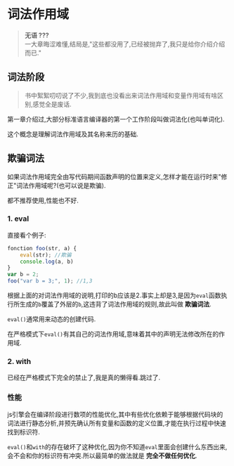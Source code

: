 # 词法作用域
>**无语  ???**  
一大章晦涩难懂,结局是,"这些都没用了,已经被抛弃了,我只是给你介绍介绍而已."  


## 词法阶段
>书中絮絮叨叨说了不少,我到底也没看出来词法作用域和变量作用域有啥区别,感觉全是废话.

第一章介绍过,大部分标准语言编译器的第一个工作阶段叫做词法化(也叫单词化).  

这个概念是理解词法作用域及其名称来历的基础.

## 欺骗词法

如果词法作用域完全由写代码期间函数声明的位置来定义,怎样才能在运行时来"修正"词法作用域呢?(也可以说是欺骗).

都不推荐使用,性能也不好.

### 1. eval

直接看个例子:
```js
fonction foo(str, a) {
    eval(str); //欺骗
    console.log(a, b)
}
var b = 2;
foo("var b = 3;", 1); //1,3
```
根据上面的对词法作用域的说明,打印的b应该是2.事实上却是3,是因为`eval`函数执行所生成的`b`覆盖了外层的`b`,这违背了词法作用域的规则,故此叫做 **欺骗词法**.

`eval()`通常用来动态的创建代码.

在严格模式下`eval()`有其自己的词法作用域,意味着其中的声明无法修改所在的作用域.

### 2. with

已经在严格模式下完全的禁止了,我是真的懒得看.跳过了.

### 性能

js引擎会在编译阶段进行数项的性能优化,其中有些优化依赖于能够根据代码块的词法进行静态分析,并预先确认所有变量和函数的定义位置,才能在执行过程中快速找到标识符.

`eval()`和`with`的存在破坏了这种优化,因为你不知道`eval`里面会创建什么东西出来,会不会和你的标识符有冲突.所以最简单的做法就是 **完全不做任何优化**.



